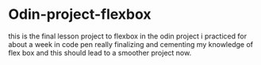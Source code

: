 # Odin-project-flexbox
this is the final lesson project to flexbox in the odin project i practiced for about a week in code pen really finalizing and 
cementing my knowledge of flex box and this should lead to a smoother 
project now.

